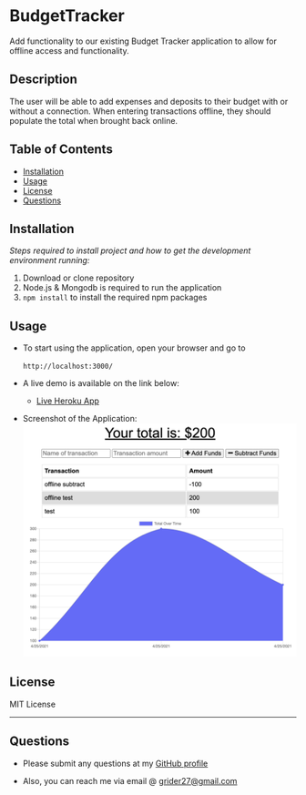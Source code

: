 # BudgetTracker
Add functionality to our existing Budget Tracker application to allow for offline access and functionality.

## Description 
The user will be able to add expenses and deposits to their budget with or without a connection. When entering transactions offline, they should populate the total when brought back online.

## Table of Contents
* [Installation](#installation)
* [Usage](#usage)
* [License](#license)
* [Questions](#questions)

## Installation

*Steps required to install project and how to get the development environment running:*

1. Download or clone repository
2. Node.js & Mongodb is required to run the application
3. `npm install` to install the required npm packages


## Usage

* To start using the application, open your browser and go to
  
  `http://localhost:3000/`

* A live demo is available on the link below:
    * [Live Heroku App](https://gb-budget-tracker.herokuapp.com/)

* Screenshot of the Application:
![](./dist/final.png)

## License

MIT License

---

## Questions

* Please submit any questions at my [GitHub profile](https://github.com/grider27)

* Also, you can reach me via email @ grider27@gmail.com